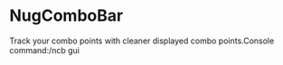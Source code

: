 # NugComboBar

Track your combo points with cleaner displayed combo points.Console command:/ncb gui
